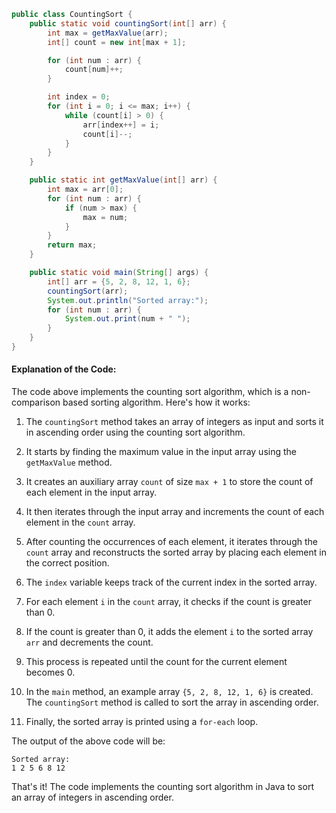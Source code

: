 

```java
public class CountingSort {
    public static void countingSort(int[] arr) {
        int max = getMaxValue(arr);
        int[] count = new int[max + 1];

        for (int num : arr) {
            count[num]++;
        }

        int index = 0;
        for (int i = 0; i <= max; i++) {
            while (count[i] > 0) {
                arr[index++] = i;
                count[i]--;
            }
        }
    }

    public static int getMaxValue(int[] arr) {
        int max = arr[0];
        for (int num : arr) {
            if (num > max) {
                max = num;
            }
        }
        return max;
    }

    public static void main(String[] args) {
        int[] arr = {5, 2, 8, 12, 1, 6};
        countingSort(arr);
        System.out.println("Sorted array:");
        for (int num : arr) {
            System.out.print(num + " ");
        }
    }
}
```

#### Explanation of the Code:

The code above implements the counting sort algorithm, which is a non-comparison based sorting algorithm. Here's how it works:

1. The `countingSort` method takes an array of integers as input and sorts it in ascending order using the counting sort algorithm.

2. It starts by finding the maximum value in the input array using the `getMaxValue` method.

3. It creates an auxiliary array `count` of size `max + 1` to store the count of each element in the input array.

4. It then iterates through the input array and increments the count of each element in the `count` array.

5. After counting the occurrences of each element, it iterates through the `count` array and reconstructs the sorted array by placing each element in the correct position.

6. The `index` variable keeps track of the current index in the sorted array.

7. For each element `i` in the `count` array, it checks if the count is greater than 0.

8. If the count is greater than 0, it adds the element `i` to the sorted array `arr` and decrements the count.

9. This process is repeated until the count for the current element becomes 0.

10. In the `main` method, an example array `{5, 2, 8, 12, 1, 6}` is created. The `countingSort` method is called to sort the array in ascending order.

11. Finally, the sorted array is printed using a `for-each` loop.

The output of the above code will be:
```
Sorted array:
1 2 5 6 8 12
```

That's it! The code implements the counting sort algorithm in Java to sort an array of integers in ascending order.
